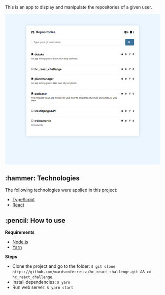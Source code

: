 <p align="left">This is an app to display and manipulate the repositories of a given user. </p>

<p align="center">
  <img src="https://github.com/mardsonferreira/hc_react_challenge/blob/main/.github/preview.png" />
</p>

<h2>:hammer: Technologies</h2>

<p> The following technologies were applied in this project:</p>
<ul> 
  <li> <a href="https://www.typescriptlang.org/"> TypeScript </a> </li>
  <li> <a href="https://reactjs.org/"> React </a> </li>
</ul>

<h2>:pencil: How to use</h2>

**Requirements**
 - <a href="https://nodejs.org/en/download/">Node.js</a>
 - <a href="https://yarnpkg.com/">Yarn</a>

**Steps**
 - Clone the project and go to the folder: `$ git clone https://github.com/mardsonferreira/hc_react_challenge.git && cd hc_react_challenge`.
 - Install dependencies: `$ yarn`
 - Run web server: `$ yarn start`
